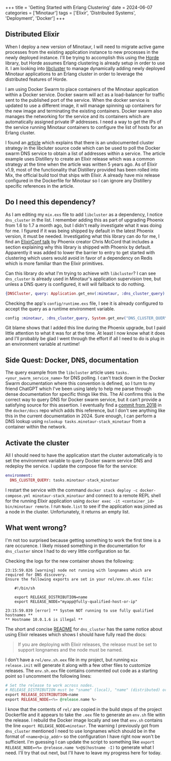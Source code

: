 +++
title = 'Getting Started with Erlang Clustering'
date = 2024-06-07
categories = ['Minotaur']
tags = ['Elixir', 'Distributed Systems', 'Deployment', 'Docker']
+++

## Distributed Elixir
When I deploy a new version of Minotaur, I will need to migrate active game processes from the existing application instance to new processes in the newly deployed instance.
I'll be trying to accomplish this using the [Horde](https://hexdocs.pm/horde/getting_started.html) library, but Horde assumes Erlang clustering is already setup in order to use it.
I am looking into [libcluster](https://hexdocs.pm/libcluster/2.5.0/readme.html) to manage dynamically adding newly deployed Minotaur applications to an Erlang cluster in order to leverage the distributed features of Horde.

I am using Docker Swarm to place containers of the Minotaur application within a Docker service.
Docker swarm will act as a load-balancer for traffic sent to the published port of the service.
When the docker service is updated to use a different image, it will manage spinning up containers for the new image and terminating the existing containers.
Docker swarm also manages the networking for the service and its containers which are automatically assigned private IP addresses.
I need a way to get the IPs of the service running Minotaur containers to configure the list of hosts for an Erlang cluster.

I found an [article](https://anadea.info/blog/setting-up-an-elixir-cluster-in-docker-swarm-with-distillery-and-libcluster) which explains that there is an undocumented cluster strategy in the libcluter source code which can be used to poll the Docker swarm DNS service to obtain a list of addresses within a service.
The article example uses Distillery to create an Elixir release which was a common strategy at the time when the article was written 5 years ago. 
As of Elixir v1.9, most of the functionality that Distillery provided has been rolled into Mix, the official build tool that ships with Elixir.
A already have mix release configured in the Dockerfile for Minotaur so I can ignore any Distillery specific references in the article.

## Do I need this dependency?

As I am editing my `mix.exs` file to add `libcluster` as a dependency, I notice `dns_cluster` in the list.
I remember adding this as part of upgrading Phoenix from 1.6 to 1.7 a month ago, but I didn't really investigate what it was doing for me.
I figured if it was being shipped by default in the latest Phoenix version, it must be needed.
Investigating what this library can do for me, I find an [ElixirConf talk](https://youtu.be/Ckgl9KO4E4M?t=567) by Phoenix creator Chris McCord that includes a section explaining why this library is shipped with Phoenix by default.
Apparently it was added to lower the barrier to entry to get started with clustering which users would avoid in favor of a dependency on Redis which is more familiar than the Elixir primitives.

Can this library do what I'm trying to achieve with `libcluster`?
I can see `dns_cluster` is already used in Minotaur's application supervision tree, but unless a DNS query is configured, it will will fallback to do nothing.
```ex
{DNSCluster, query: Application.get_env(:minotaur, :dns_cluster_query) || :ignore}
```

Checking the app's `config/runtime.exs` file, I see it is already configured to accept the query as a runtime environment variable.
```ex
config :minotaur, :dns_cluster_query, System.get_env("DNS_CLUSTER_QUERY")
```
Git blame shows that I added this line during the Phoenix upgrade, but I paid little attention to what it was for at the time. At least I now know what it does and I'll probably be glad I went through the effort if all I need to do is plug in an environment variable at runtime!

## Side Quest: Docker, DNS, documentation

The query example from the `libcluster` article uses `tasks.<your_swarm_service_name>` for DNS polling.
I can't track down in the Docker Swarm documentation where this convention is defined, so I turn to my friend ChatGPT which I've been using lately to help me parse through dense documentation for specific things like this.
The AI confirms this is the correct way to query DNS for Docker swarm service, but it can't provide a satisfying source for this assertion.
I eventually find a [commit from 2018](https://github.com/docker/docs/pull/6539/files) in the `docker/docs` repo which adds this reference, but I don't see anything like this in the current documentation in 2024.
Sure enough, I can perform a DNS lookup using `nslookup tasks.minotaur-stack_minotaur` from a container within the network.

## Activate the cluster
All I should need to have the application start the cluster automatically is to set the environment variable to query Docker swarm service DNS and redeploy the service.
I update the compose file for the service:
```ex
environment:
  DNS_CLUSTER_QUERY: tasks.minotaur-stack_minotaur
```

I restart the service with the command `docker stack deploy -c docker-compose.yml minotaur-stack_minotaur` and connect to a remote REPL shell for the running Elixir application using `docker exec -it <container_id> bin/minotaur remote`.
I run `Node.list` to see if the application was joined as a node in the cluster.
Unfortunately, it returns an empty list.

## What went wrong?

I'm not too surprised because getting something to work the first time is a rare occurence.
I likely missed something in the documentation for `dns_cluster` since I had to do very little configuration so far.

Checking the logs for the new container shows the following:
```
23:15:59.026 [warning] node not running with longnames which are required for DNS discovery.
Ensure the following exports are set in your rel/env.sh.eex file:

    #!/bin/sh

    export RELEASE_DISTRIBUTION=name
    export RELEASE_NODE="myapp@fully-qualified-host-or-ip"

23:15:59.039 [error] ** System NOT running to use fully qualified hostnames **
** Hostname 10.0.1.6 is illegal **
```

The short and concise [README](https://github.com/phoenixframework/dns_cluster/blob/main/README.md) for `dns_cluster` has the same notice about using Elixir releases which shows I should have fully read the docs:
> If you are deploying with Elixir releases, the release must be set to support longnames and the node must be named.

I don't have a `rel/env.sh.eex` file in my project, but running `mix release.init` will generate it along with a few other files to customize releases. The `env.sh.eex` file contains commented out code as a starting point so I uncomment the following lines:
```eex
# Set the release to work across nodes.
# RELEASE_DISTRIBUTION must be "sname" (local), "name" (distributed) or "none".
export RELEASE_DISTRIBUTION=name
export RELEASE_NODE=<%= @release.name %>
```

I know that the contents of `rel/` are copied in the build steps of the project Dockerfile and it appears to take the `.eex` file to generate an `env.sh` file witin the release. I rebuild the Docker image locally and see that `env.sh` contains the line `export RELEASE_NODE=minotaur`. The warning I previously got from `dns_cluster` mentioned I need to use longnames which should be in the format of `<name>@<ip_addr>` so the configuration I have right now won't be sufficient. I'm guessing I can update the script to something like `export RELEASE_NODE=<%= @release.name %>@$(hostname -I)` to generate what I need. I'll try that out next, but I'll have to leave my progress here for today.
